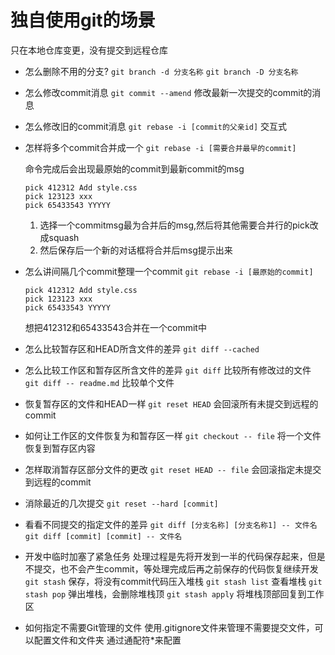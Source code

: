 # 独自使用git的场景

只在本地仓库变更，没有提交到远程仓库

+ 怎么删除不用的分支?
`git branch -d 分支名称`
`git branch -D 分支名称`

+ 怎么修改commit消息
`git commit --amend` 修改最新一次提交的commit的消息

+ 怎么修改旧的commit消息
`git rebase -i [commit的父亲id]` 交互式

+ 怎样将多个commit合并成一个
`git rebase -i [需要合并最早的commit]`

    命令完成后会出现最原始的commit到最新commit的msg

    ``` base
    pick 412312 Add style.css
    pick 123123 xxx
    pick 65433543 YYYYY
    ```

    1. 选择一个commitmsg最为合并后的msg,然后将其他需要合并行的pick改成squash
    2. 然后保存后一个新的对话框将合并后msg提示出来
+ 怎么讲间隔几个commit整理一个commit
`git rebase -i [最原始的commit]`

    ``` base
    pick 412312 Add style.css
    pick 123123 xxx
    pick 65433543 YYYYY
    ```

    想把412312和65433543合并在一个commit中

+ 怎么比较暂存区和HEAD所含文件的差异
`git diff --cached`

+ 怎么比较工作区和暂存区所含文件的差异
`git diff` 比较所有修改过的文件
`git diff -- readme.md` 比较单个文件

+ 恢复暂存区的文件和HEAD一样
`git reset HEAD` 会回滚所有未提交到远程的commit

+ 如何让工作区的文件恢复为和暂存区一样
`git checkout -- file` 将一个文件恢复到暂存区内容

+ 怎样取消暂存区部分文件的更改
`git reset HEAD -- file` 会回滚指定未提交到远程的commit

+ 消除最近的几次提交
`git reset --hard [commit]`

+ 看看不同提交的指定文件的差异
`git diff [分支名称] [分支名称1] -- 文件名`
`git diff [commit] [commit] -- 文件名`

+ 开发中临时加塞了紧急任务
处理过程是先将开发到一半的代码保存起来，但是不提交，也不会产生commit，等处理完成后再之前保存的代码恢复继续开发
`git stash` 保存，将没有commit代码压入堆栈
`git stash list` 查看堆栈
`git stash pop` 弹出堆栈，会删除堆栈顶
`git stash apply` 将堆栈顶部回复到工作区

+ 如何指定不需要Git管理的文件
使用.gitignore文件来管理不需要提交文件，可以配置文件和文件夹
通过通配符*来配置
